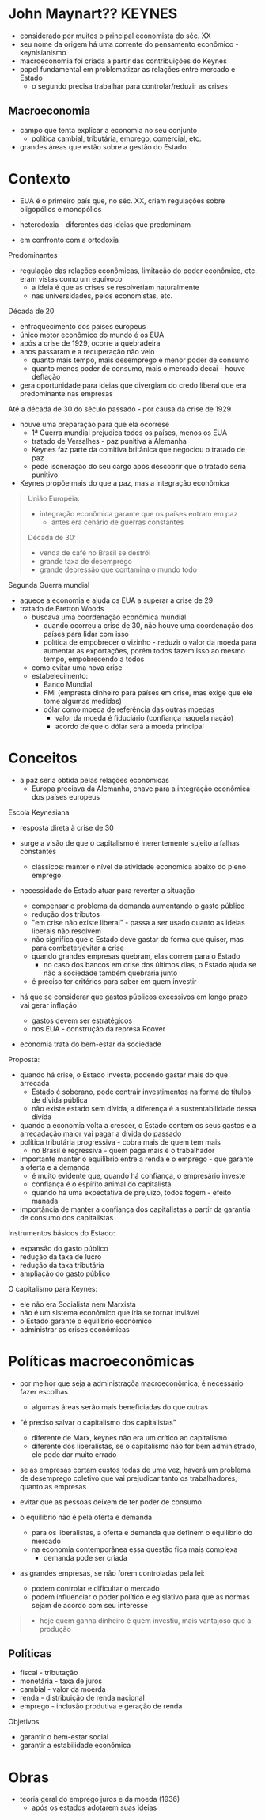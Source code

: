 # John Maynart?? KEYNES
- considerado por muitos o principal economista do séc. XX
- seu nome da origem há uma corrente do pensamento econômico - keynisianismo
- macroeconomia foi criada a partir das contribuições do Keynes
- papel fundamental em problematizar as relações entre mercado e Estado
  - o segundo precisa trabalhar para controlar/reduzir as crises

## Macroeconomia
- campo que tenta explicar a economia no seu conjunto
  - política cambial, tributária, emprego, comercial, etc.
- grandes áreas que estão sobre a gestão do Estado

# Contexto
- EUA é o primeiro país que, no séc. XX, criam regulações sobre oligopólios e monopólios


- heterodoxia - diferentes das ideias que predominam
- em confronto com a ortodoxia

Predominantes
- regulação das relações econômicas, limitação do poder econômico, etc. eram vistas como um equívoco
  - a ideia é que as crises se resolveriam naturalmente
  - nas universidades, pelos economistas, etc.

Década de 20
- enfraquecimento dos países europeus
- único motor econômico do mundo é os EUA
- após a crise de 1929, ocorre a quebradeira
- anos passaram e a recuperação não veio
  - quanto mais tempo, mais desemprego e menor poder de consumo
  - quanto menos poder de consumo, mais o mercado decai - houve deflação
- gera oportunidade para ideias que divergiam do credo liberal que era predominante nas empresas

Até a década de 30 do século passado - por causa da crise de 1929
- houve uma preparação para que ela ocorrese
  - 1ª Guerra mundial prejudica todos os países, menos os EUA
  - tratado de Versalhes - paz punitiva à Alemanha
  - Keynes faz parte da comitiva britânica que negociou o tratado de paz
  - pede isoneração do seu cargo após descobrir que o tratado seria punitivo
- Keynes propõe mais do que a paz, mas a integração econômica


> União Européia:
> - integração econômica garante que os países entram em paz
>   - antes era cenário de guerras constantes
> 
> Década de 30:
> - venda de café no Brasil se destrói
> - grande taxa de desemprego
> - grande depressão que contamina o mundo todo

Segunda Guerra mundial
- aquece a economia e ajuda os EUA a superar a crise de 29
- tratado de Bretton Woods
  - buscava uma coordenação econômica mundial
    - quando ocorreu a crise de 30, não houve uma coordenação dos países para lidar com isso
    - política de empobrecer o vizinho - reduzir o valor da moeda para aumentar as exportações, porém todos fazem isso ao mesmo tempo, empobrecendo a todos
  - como evitar uma nova crise
  - estabelecimento: 
    - Banco Mundial
    - FMI (empresta dinheiro para países em crise, mas exige que ele tome algumas medidas)
    - dólar como moeda de referência das outras moedas
      - valor da moeda é fiduciário (confiança naquela nação)
      - acordo de que o dólar será a moeda principal

# Conceitos
- a paz seria obtida pelas relações econômicas
  - Europa preciava da Alemanha, chave para a integração econômica dos países europeus

Escola Keynesiana
- resposta direta à crise de 30
- surge a visão de que o capitalismo é inerentemente sujeito a falhas constantes
  - clássicos: manter o nível de atividade economica abaixo do pleno emprego
- necessidade do Estado atuar para reverter a situação
  - compensar o problema da demanda aumentando o gasto público
  - redução dos tributos
  - "em crise não existe liberal" - passa a ser usado quanto as ideias liberais não resolvem
  - não significa que o Estado deve gastar da forma que quiser, mas para combater/evitar a crise
  - quando grandes empresas quebram, elas correm para o Estado
    - no caso dos bancos em crise dos últimos dias, o Estado ajuda se não a sociedade também quebraria junto
  - é preciso ter critérios para saber em quem investir
- há que se considerar que gastos públicos excessivos em longo prazo vai gerar inflação
  - gastos devem ser estratégicos
  - nos EUA - construção da represa Roover


- economia trata do bem-estar da sociedade

Proposta:
- quando há crise, o Estado investe, podendo gastar mais do que arrecada
  - Estado é soberano, pode contrair investimentos na forma de títulos de dívida pública
  - não existe estado sem dívida, a diferença é a sustentabilidade dessa dívida
- quando a economia volta a crescer, o Estado contem os seus gastos e a arrecadação maior vai pagar a dívida do passado
- política tributária progressiva - cobra mais de quem tem mais
  - no Brasil é regressiva - quem paga mais é o trabalhador
- importante manter o equilíbrio entre a renda e o emprego - que garante a oferta e a demanda
  - é muito evidente que, quando há confiança, o empresário investe
  - confiança é o espírito animal do capitalista
  - quando há uma expectativa de prejuizo, todos fogem - efeito manada
- importância de manter a confiança dos capitalistas a partir da garantia de consumo dos capitalistas

Instrumentos básicos do Estado:
- expansão do gasto público
- redução da taxa de lucro
- redução da taxa tributária
- ampliação do gasto público

O capitalismo para Keynes:
- ele não era Socialista nem Marxista
- não é um sistema econômico que iria se tornar inviável
- o Estado garante o equilíbrio econômico
- administrar as crises econômicas

# Políticas macroeconômicas
- por melhor que seja a administraçõa macroeconômica, é necessário fazer escolhas
  - algumas áreas serão mais beneficiadas do que outras
- "é preciso salvar o capitalismo dos capitalistas"
  - diferente de Marx, keynes não era um crítico ao capitalismo
  - diferente dos liberalistas, se o capitalismo não for bem administrado, ele pode dar muito errado


- se as empresas cortam custos todas de uma vez, haverá um problema de desemprego coletivo que vai prejudicar tanto os trabalhadores, quanto as empresas
- evitar que as pessoas deixem de ter poder de consumo
- o equilíbrio não é pela oferta e demanda
  - para os liberalistas, a oferta e demanda que definem o equilíbrio do mercado
  - na economia contemporânea essa questão fica mais complexa
    - demanda pode ser criada
- as grandes empresas, se não forem controladas pela lei:
  - podem controlar e dificultar o mercado
  - podem influenciar o poder político e egislativo para que as normas sejam de acordo com seu interesse

> - hoje quem ganha dinheiro é quem investiu, mais vantajoso que a produção

## Políticas
- fiscal - tributação
- monetária - taxa de juros
- cambial - valor da moerda
- renda - distribuição de renda nacional
- emprego - inclusão produtiva e geração de renda


Objetivos
- garantir o bem-estar social
- garantir a estabilidade econômica

# Obras
- teoria geral do emprego juros e da moeda (1936)
  - após os estados adotarem suas ideias
